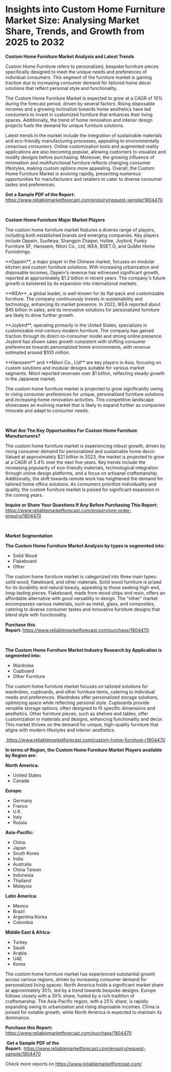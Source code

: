 <p><h1>Insights into Custom Home Furniture Market Size: Analysing Market Share, Trends, and Growth from 2025 to 2032</h1></p><p><strong>Custom Home Furniture Market Analysis and Latest Trends</strong></p>
<p><p>Custom Home Furniture refers to personalized, bespoke furniture pieces specifically designed to meet the unique needs and preferences of individual consumers. This segment of the furniture market is gaining traction due to increasing consumer demand for tailored home décor solutions that reflect personal style and functionality.</p><p>The Custom Home Furniture Market is expected to grow at a CAGR of 10% during the forecast period, driven by several factors. Rising disposable incomes and a growing inclination towards home aesthetics have led consumers to invest in customized furniture that enhances their living spaces. Additionally, the trend of home renovation and interior design projects fuels the demand for unique furniture solutions.</p><p>Latest trends in the market include the integration of sustainable materials and eco-friendly manufacturing processes, appealing to environmentally conscious consumers. Online customization tools and augmented reality applications are also becoming popular, allowing customers to visualize and modify designs before purchasing. Moreover, the growing influence of minimalism and multifunctional furniture reflects changing consumer lifestyles, making custom options more appealing. Overall, the Custom Home Furniture Market is evolving rapidly, presenting numerous opportunities for manufacturers and retailers to cater to diverse consumer tastes and preferences.</p></p>
<p><strong>Get a Sample PDF of the Report:&nbsp;</strong> <a href="https://www.reliablemarketforecast.com/enquiry/request-sample/1804470?utm_campaign=2875&utm_medium=2&utm_source=Github&utm_content=ia&utm_term=09032025&utm_id=custom-home-furniture">https://www.reliablemarketforecast.com/enquiry/request-sample/1804470</a></p>
<p>&nbsp;</p>
<p><strong>Custom Home Furniture Major Market Players</strong></p>
<p><p>The custom home furniture market features a diverse range of players, including both established brands and emerging companies. Key players include Oppein, Suofeiya, Shangpin Zhaipei, Holike, Joybird, Funky Furniture SF, Hanssem, Nitori Co., Ltd, IKEA, BSET.O, and QuMei Home Furnishings.</p><p>**Oppein**, a major player in the Chinese market, focuses on modular kitchen and custom furniture solutions. With increasing urbanization and disposable incomes, Oppein's revenue has witnessed significant growth, reported at approximately $1.2 billion in recent years. The company's future growth is bolstered by its expansion into international markets.</p><p>**IKEA**, a global leader, is well-known for its flat-pack and customizable furniture. The company continuously invests in sustainability and technology, enhancing its market presence. In 2022, IKEA reported about $45 billion in sales, and its innovative solutions for personalized furniture are likely to drive further growth.</p><p>**Joybird**, operating primarily in the United States, specializes in customizable mid-century modern furniture. The company has gained traction through its direct-to-consumer model and strong online presence. Joybird has shown sales growth consistent with shifting consumer preferences towards personalized home environments, with revenue estimated around $100 million.</p><p>**Hanssem** and **Nitori Co., Ltd** are key players in Asia, focusing on custom solutions and modular designs suitable for various market segments. Nitori reported revenues over $1 billion, reflecting steady growth in the Japanese market.</p><p>The custom home furniture market is projected to grow significantly owing to rising consumer preferences for unique, personalized furniture solutions and increasing home renovation activities. This competitive landscape showcases an evolving market that is likely to expand further as companies innovate and adapt to consumer needs.</p></p>
<p>&nbsp;</p>
<p><strong>What Are The Key Opportunities For Custom Home Furniture Manufacturers?</strong></p>
<p><p>The custom home furniture market is experiencing robust growth, driven by rising consumer demand for personalized and sustainable home decor. Valued at approximately $21 billion in 2023, the market is projected to grow at a CAGR of 5.4% over the next five years. Key trends include the increasing popularity of eco-friendly materials, technological integration through online design platforms, and a focus on artisanal craftsmanship. Additionally, the shift towards remote work has heightened the demand for tailored home office solutions. As consumers prioritize individuality and quality, the custom furniture market is poised for significant expansion in the coming years.</p></p>
<p><strong>Inquire or Share Your Questions If Any Before Purchasing This Report:</strong> <a href="https://www.reliablemarketforecast.com/enquiry/pre-order-enquiry/1804470?utm_campaign=2875&utm_medium=2&utm_source=Github&utm_content=ia&utm_term=09032025&utm_id=custom-home-furniture">https://www.reliablemarketforecast.com/enquiry/pre-order-enquiry/1804470</a></p>
<p>&nbsp;</p>
<p><strong>Market Segmentation</strong></p>
<p><strong>The Custom Home Furniture Market Analysis by types is segmented into:</strong></p>
<p><ul><li>Solid Wood</li><li>Flakeboard</li><li>Other</li></ul></p>
<p><p>The custom home furniture market is categorized into three main types: solid wood, flakeboard, and other materials. Solid wood furniture is prized for its durability and natural beauty, appealing to those seeking high-end, long-lasting pieces. Flakeboard, made from wood chips and resin, offers an affordable alternative with good versatility in design. The "other" market encompasses various materials, such as metal, glass, and composites, catering to diverse consumer tastes and innovative furniture designs that blend style with functionality.</p></p>
<p><strong>Purchase this Report:&nbsp;</strong><a href="https://www.reliablemarketforecast.com/purchase/1804470?utm_campaign=2875&utm_medium=2&utm_source=Github&utm_content=ia&utm_term=09032025&utm_id=custom-home-furniture">https://www.reliablemarketforecast.com/purchase/1804470</a></p>
<p>&nbsp;</p>
<p><strong>The Custom Home Furniture Market Industry Research by Application is segmented into:</strong></p>
<p><ul><li>Wardrobe</li><li>Cupboard</li><li>Other Furniture</li></ul></p>
<p><p>The custom home furniture market focuses on tailored solutions for wardrobes, cupboards, and other furniture items, catering to individual needs and preferences. Wardrobes offer personalized storage solutions, optimizing space while reflecting personal style. Cupboards provide versatile storage options, often designed to fit specific dimensions and aesthetics. Other furniture pieces, such as shelves and tables, offer customization in materials and designs, enhancing functionality and decor. This market thrives on the demand for unique, high-quality furniture that aligns with modern lifestyles and interior aesthetics.</p></p>
<p><a href="https://www.reliablemarketforecast.com/custom-home-furniture-r1804470?utm_campaign=2875&utm_medium=2&utm_source=Github&utm_content=ia&utm_term=09032025&utm_id=custom-home-furniture">&nbsp;https://www.reliablemarketforecast.com/custom-home-furniture-r1804470</a></p>
<p><strong>In terms of Region, the Custom Home Furniture Market Players available by Region are:</strong></p>
<p>
    <p> <strong> North America: </strong>
        <ul>
            <li>United States</li>
            <li>Canada</li>
        </ul>
        </p> 
    <p> <strong> Europe: </strong>
        <ul>
            <li>Germany</li>
            <li>France</li>
            <li>U.K.</li>
            <li>Italy</li>
            <li>Russia</li>
        </ul>
        </p> 
    <p> <strong> Asia-Pacific: </strong>
        <ul>
            <li>China</li>
            <li>Japan</li>
            <li>South Korea</li>
            <li>India</li>
            <li>Australia</li>
            <li>China Taiwan</li>
            <li>Indonesia</li>
            <li>Thailand</li>
            <li>Malaysia</li>
        </ul>
        </p> 
    <p> <strong> Latin America: </strong>
        <ul>
            <li>Mexico</li>
            <li>Brazil</li>
            <li>Argentina Korea</li>
            <li>Colombia</li>
        </ul>
        </p> 
    <p> <strong> Middle East & Africa: </strong>
        <ul>
            <li>Turkey</li>
            <li>Saudi</li>
            <li>Arabia</li>
            <li>UAE</li>
            <li>Korea</li>
        </ul>
    </p>
    </p>
<p><p>The custom home furniture market has experienced substantial growth across various regions, driven by increasing consumer demand for personalized living spaces. North America holds a significant market share at approximately 35%, led by a trend towards bespoke designs. Europe follows closely with a 30% share, fueled by a rich tradition of craftsmanship. The Asia-Pacific region, with a 25% share, is rapidly expanding owing to urbanization and rising disposable incomes. China is poised for notable growth, while North America is expected to maintain its dominance.</p></p>
<p><strong>Purchase this Report: </strong><a href="https://www.reliablemarketforecast.com/purchase/1804470?utm_campaign=2875&utm_medium=2&utm_source=Github&utm_content=ia&utm_term=09032025&utm_id=custom-home-furniture">https://www.reliablemarketforecast.com/purchase/1804470</a></p>
<p>&nbsp;<strong>Get a Sample PDF of the Report:&nbsp;&nbsp;</strong><a href="https://www.reliablemarketforecast.com/enquiry/request-sample/1804470?utm_campaign=2875&utm_medium=2&utm_source=Github&utm_content=ia&utm_term=09032025&utm_id=custom-home-furniture">https://www.reliablemarketforecast.com/enquiry/request-sample/1804470</a></p>
<p><strong></strong></p>
<p>Check more reports on <a href="https://www.reliablemarketforecast.com/?utm_campaign=2875&utm_medium=2&utm_source=Github&utm_content=ia&utm_term=09032025&utm_id=custom-home-furniture">https://www.reliablemarketforecast.com/</a></p>